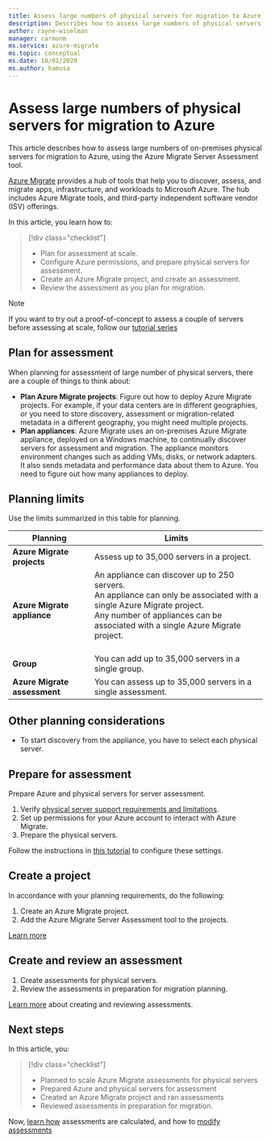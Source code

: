 ```yaml
---
title: Assess large numbers of physical servers for migration to Azure with Azure Migrate | Microsoft Docs
description: Describes how to assess large numbers of physical servers for migration to Azure using the Azure Migrate service.
author: rayne-wiselman
manager: carmonm
ms.service: azure-migrate
ms.topic: conceptual
ms.date: 10/01/2020
ms.author: hamusa
---
```


# Assess large numbers of physical servers for migration to Azure

This article describes how to assess large numbers of on-premises physical servers for migration to Azure, using the Azure Migrate Server Assessment tool.

[Azure Migrate](migrate-services-overview.md) provides a hub of tools that help you to discover, assess, and migrate apps, infrastructure, and workloads to Microsoft Azure. The hub includes Azure Migrate tools, and third-party independent software vendor (ISV) offerings. 


In this article, you learn how to:
> [!div class="checklist"]
> * Plan for assessment at scale.
> * Configure Azure permissions, and prepare physical servers for assessment.
> * Create an Azure Migrate project, and create an assessment.
> * Review the assessment as you plan for migration.


> [!NOTE]
> If you want to try out a proof-of-concept to assess a couple of servers before assessing at scale, follow our [tutorial series](tutorial-prepare-physical.md)

## Plan for assessment

When planning for assessment of large number of physical servers, there are a couple of things to think about:

- **Plan Azure Migrate projects**: Figure out how to deploy Azure Migrate projects. For example, if your data centers are in different geographies, or you need to store discovery, assessment or migration-related metadata in a different geography, you might need multiple projects.
- **Plan appliances**: Azure Migrate uses an on-premises Azure Migrate appliance, deployed on a Windows machine, to continually discover servers for assessment and migration. The appliance monitors environment changes such as adding VMs, disks, or network adapters. It also sends metadata and performance data about them to Azure. You need to figure out how many appliances to deploy.


## Planning limits
 
Use the limits summarized in this table for planning.

**Planning** | **Limits**
--- | --- 
**Azure Migrate projects** | Assess up to 35,000 servers in a project.
**Azure Migrate appliance** | An appliance can discover up to 250 servers.<br/> An appliance can only be associated with a single Azure Migrate project.<br/> Any number of appliances can be associated with a single Azure Migrate project. <br/><br/> 
**Group** | You can add up to 35,000 servers in a single group.
**Azure Migrate assessment** | You can assess up to 35,000 servers in a single assessment.


## Other planning considerations

- To start discovery from the appliance, you have to select each physical server. 

## Prepare for assessment

Prepare Azure and physical servers for server assessment. 

1. Verify [physical server support requirements and limitations](migrate-support-matrix-physical.md).
2. Set up permissions for your Azure account to interact with Azure Migrate.
3. Prepare the physical servers.

Follow the instructions in [this tutorial](tutorial-prepare-physical.md) to configure these settings.

## Create a project

In accordance with your planning requirements, do the following:

1. Create an Azure Migrate project.
2. Add the Azure Migrate Server Assessment tool to the projects.

[Learn more](how-to-add-tool-first-time.md)

## Create and review an assessment

1. Create assessments for physical servers.
1. Review the assessments in preparation for migration planning.

[Learn more](tutorial-assess-physical.md) about creating and reviewing assessments.
    

## Next steps

In this article, you:
 
> [!div class="checklist"] 
> * Planned to scale Azure Migrate assessments for physical servers
> * Prepared Azure and physical servers for assessment
> * Created an Azure Migrate project and ran assessments
> * Reviewed assessments in preparation for migration.

Now, [learn how](concepts-assessment-calculation.md) assessments are calculated, and how to [modify assessments](how-to-modify-assessment.md)
